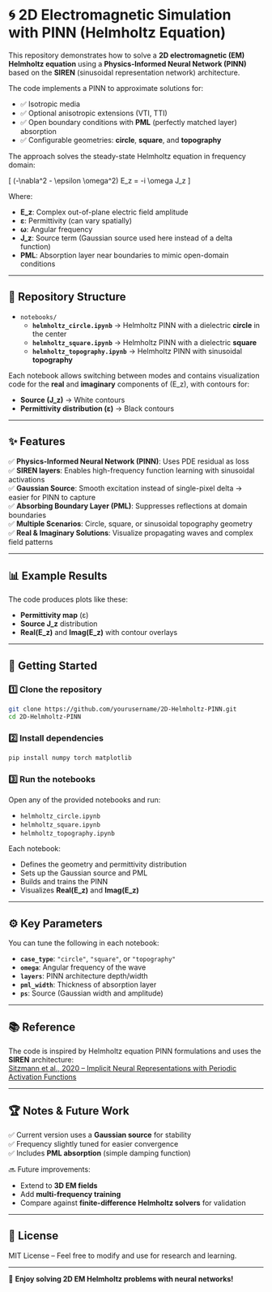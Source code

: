 # 🌀 2D Electromagnetic Simulation with PINN (Helmholtz Equation)

This repository demonstrates how to solve a **2D electromagnetic (EM) Helmholtz equation** using a **Physics-Informed Neural Network (PINN)** based on the **SIREN** (sinusoidal representation network) architecture. 

The code implements a PINN to approximate solutions for:
- ✅ Isotropic media
- ✅ Optional anisotropic extensions (VTI, TTI)
- ✅ Open boundary conditions with **PML** (perfectly matched layer) absorption
- ✅ Configurable geometries: **circle**, **square**, and **topography**

The approach solves the steady-state Helmholtz equation in frequency domain:

\[ (-\nabla^2 - \epsilon \omega^2) E_z = -i \omega J_z \]

Where:
- **E_z**: Complex out-of-plane electric field amplitude
- **ε**: Permittivity (can vary spatially)
- **ω**: Angular frequency
- **J_z**: Source term (Gaussian source used here instead of a delta function)
- **PML**: Absorption layer near boundaries to mimic open-domain conditions

---

## 📂 Repository Structure

- `notebooks/`
  - **`helmholtz_circle.ipynb`** → Helmholtz PINN with a dielectric **circle** in the center
  - **`helmholtz_square.ipynb`** → Helmholtz PINN with a dielectric **square**
  - **`helmholtz_topography.ipynb`** → Helmholtz PINN with sinusoidal **topography**

Each notebook allows switching between modes and contains visualization code for the **real** and **imaginary** components of \(E_z\), with contours for:
- **Source (J_z)** → White contours
- **Permittivity distribution (ε)** → Black contours

---

## ✨ Features

✅ **Physics-Informed Neural Network (PINN)**: Uses PDE residual as loss  
✅ **SIREN layers**: Enables high-frequency function learning with sinusoidal activations  
✅ **Gaussian Source**: Smooth excitation instead of single-pixel delta → easier for PINN to capture  
✅ **Absorbing Boundary Layer (PML)**: Suppresses reflections at domain boundaries  
✅ **Multiple Scenarios**: Circle, square, or sinusoidal topography geometry  
✅ **Real & Imaginary Solutions**: Visualize propagating waves and complex field patterns  

---

## 📊 Example Results

The code produces plots like these:

- **Permittivity map** (ε)
- **Source J_z** distribution
- **Real(E_z)** and **Imag(E_z)** with contour overlays

---

## 🚀 Getting Started

### 1️⃣ Clone the repository
```bash
git clone https://github.com/yourusername/2D-Helmholtz-PINN.git
cd 2D-Helmholtz-PINN
```

### 2️⃣ Install dependencies
```bash
pip install numpy torch matplotlib
```

### 3️⃣ Run the notebooks
Open any of the provided notebooks and run:
- `helmholtz_circle.ipynb`
- `helmholtz_square.ipynb`
- `helmholtz_topography.ipynb`

Each notebook:
- Defines the geometry and permittivity distribution
- Sets up the Gaussian source and PML
- Builds and trains the PINN
- Visualizes **Real(E_z)** and **Imag(E_z)**

---

## ⚙️ Key Parameters

You can tune the following in each notebook:
- **`case_type`**: `"circle"`, `"square"`, or `"topography"`
- **`omega`**: Angular frequency of the wave
- **`layers`**: PINN architecture depth/width
- **`pml_width`**: Thickness of absorption layer
- **`ps`**: Source (Gaussian width and amplitude)

---

## 📚 Reference

The code is inspired by Helmholtz equation PINN formulations and uses the **SIREN** architecture:  
[Sitzmann et al., 2020 – Implicit Neural Representations with Periodic Activation Functions](https://arxiv.org/abs/2006.09661)

---

## 🏆 Notes & Future Work

✅ Current version uses a **Gaussian source** for stability  
✅ Frequency slightly tuned for easier convergence  
✅ Includes **PML absorption** (simple damping function)  

🔜 Future improvements:
- Extend to **3D EM fields**
- Add **multi-frequency training**
- Compare against **finite-difference Helmholtz solvers** for validation

---

## 📜 License

MIT License – Feel free to modify and use for research and learning.

---
🚀 **Enjoy solving 2D EM Helmholtz problems with neural networks!**
